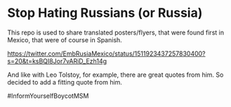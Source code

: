 # Stop Hating Russians (or Russia)

This repo is used to share translated posters/flyers, that were found first in Mexico, that were of course in Spanish.

https://twitter.com/EmbRusiaMexico/status/1511923437257830400?s=20&t=ksBQI8Jor7vARiD_Ezh14g

And like with Leo Tolstoy, for example, there are great quotes from him. 
So decided to add a fitting quote from him.

#InformYourselfBoycotMSM
